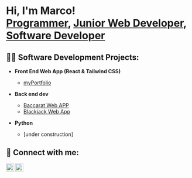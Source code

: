 <h1>Hi, I'm Marco! <br/>
  <a href="https://github.com/m-padilla">Programmer</a>,
  <a href="https://www.linkedin.com/in/marcoapadilla/">Junior Web Developer</a>,
  <a href="https://www.linkedin.com/in/marcoapadilla">Software Developer</a>
</h1>

<h2>👨‍💻 Software Development Projects:</h2>

- <b>Front End Web App (React & Tailwind CSS)</b>
  - [myPortfolio](https://github.com/m-padilla/myPortfolio)

- <b>Back end dev</b>
  - [Baccarat Web APP](https://github.com/m-padilla/Baccarat)
  - [Blackjack Web App](https://github.com/m-padilla/Blackjack)

- <b>Python</b>
  - [under construction]

<h2> 🤳 Connect with me:</h2>

[<img align="left" alt="MarcoPadilla | LinkedIn" width="22px" src="https://cdn.jsdelivr.net/npm/simple-icons@v3/icons/linkedin.svg" />][linkedin]
[<img align="left" alt="MarcoPadilla | Email" width="22px" src="https://cdn.jsdelivr.net/npm/@internetarchive/icon-email@1.3.4/email.svg" />][email]

[linkedin]: https://linkedin.com/in/marcoapadilla
[email]: padillamarco18@gmail.com


